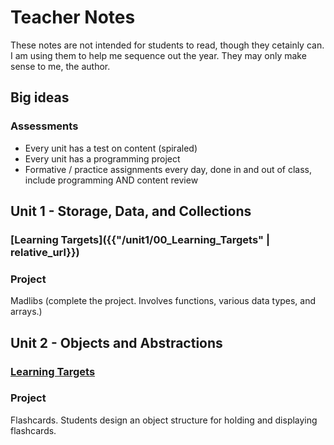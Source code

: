 # Teacher Notes

These notes are not intended for students to read, though they cetainly can. I am using them to help me sequence out the year. They may only make sense to me, the author.

## Big ideas

### Assessments

* Every unit has a test on content (spiraled)
* Every unit has a programming project
* Formative / practice assignments every day, done in and out of class, include programming AND content review




## Unit 1 - Storage, Data, and Collections

### [Learning Targets]({{"/unit1/00_Learning_Targets" | relative_url}})

### Project

Madlibs (complete the project. Involves functions, various data types, and arrays.)

## Unit 2 - Objects and Abstractions

### [Learning Targets](unit2/00_Learning_Targets.md)

### Project

Flashcards. Students design an object structure for holding and displaying flashcards. 

